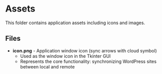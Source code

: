 # Assets

This folder contains application assets including icons and images.

## Files

- **icon.png** - Application window icon (sync arrows with cloud symbol)
  - Used as the window icon in the Tkinter GUI
  - Represents the core functionality: synchronizing WordPress sites between local and remote
